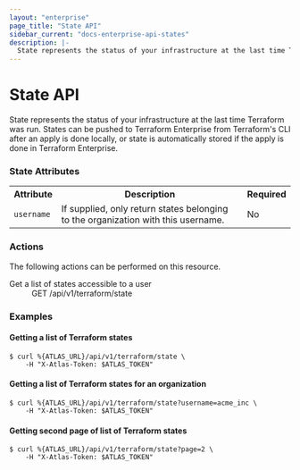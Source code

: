 ```yaml
---
layout: "enterprise"
page_title: "State API"
sidebar_current: "docs-enterprise-api-states"
description: |-
  State represents the status of your infrastructure at the last time Terraform was run.
---
```


# State API

State represents the status of your infrastructure at the last time Terraform was run. States can be pushed to Terraform Enterprise from Terraform's CLI after an apply is done locally, or state is automatically stored if the apply is done in Terraform Enterprise.

### State Attributes

<table class="apidocs">
  <tr>
    <th>Attribute</th>
    <th>Description</th>
    <th>Required</th>
  </tr>
  <tr>
    <td><code>username</code></td>
    <td>If supplied, only return states belonging to the organization with this username.</td>
    <td>No</td>
  </tr>
</table>

### Actions

The following actions can be performed on this resource.

<dl>
  <dt>Get a list of states accessible to a user</dt>
  <dd>GET /api/v1/terraform/state</dd>
</dl>

### Examples

#### Getting a list of Terraform states

    $ curl %{ATLAS_URL}/api/v1/terraform/state \
        -H "X-Atlas-Token: $ATLAS_TOKEN"

#### Getting a list of Terraform states for an organization

    $ curl %{ATLAS_URL}/api/v1/terraform/state?username=acme_inc \
        -H "X-Atlas-Token: $ATLAS_TOKEN"

#### Getting second page of list of Terraform states

    $ curl %{ATLAS_URL}/api/v1/terraform/state?page=2 \
        -H "X-Atlas-Token: $ATLAS_TOKEN"
